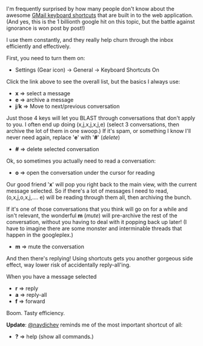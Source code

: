 <!--
.. title: Going Fast With GMail's Keyboard Shortcuts
.. date: 2011/11/16 17:26
.. slug: index
.. tags:
.. link:
.. description:
-->


I'm frequently surprised by how many people don't know about the awesome [GMail keyboard shortcuts](http://mail.google.com/support/bin/answer.py?answer=6594) that are built in to the web application. (And yes, this is the 1 billionth google hit on this topic, but the battle against ignorance is won post by post!)

I use them constantly, and they really help churn through the inbox efficiently and effectively.

First, you need to turn them on:

* Settings (Gear icon) -> General -> Keyboard Shortcuts On

Click the link above to see the overall list, but the basics I always use:

* __x__ => select a message
* __e__ => archive a message
* __j__/__k__ => Move to next/previous conversation

Just those 4 keys will let you BLAST through conversations that don't apply to you. I often end up doing (x,j,x,j,x,j,e) (select 3 conversations, then archive the lot of them in one swoop.) If it's spam, or something I know I'll never need again, replace '__e__' with '__#__' (_delete_)

* __#__ => delete selected conversation

Ok, so sometimes you actually need to read a conversation: 

* __o__ => open the conversation under the cursor for reading

Our good friend '__x__' will pop you right back to the main view, with the current message selected.
So if there's a lot of messages I need to read, (o,x,j,o,x,j,....  e) will be reading through them all, then archiving the bunch.

If it's one of those conversations that you think will go on for a while
and isn't relevant, the wonderful __m__ (_mute_) will pre-archive the
rest of the conversation, without you having to deal with it popping
back up later! (I have to imagine there are some monster and
interminable threads that happen in the googleplex.)

* __m__ => mute the conversation

And then there's replying! Using shortcuts gets you another gorgeous side effect, way lower risk of accidentally reply-all'ing.

When you have a message selected

* __r__ => reply
* __a__ => reply-all
* __f__ => forward

Boom. Tasty efficiency.

__Update__: [@naydichev](https://twitter.com/naydichev) reminds me of
the most important shortcut of all:

* __?__ => help (show all commands.)
